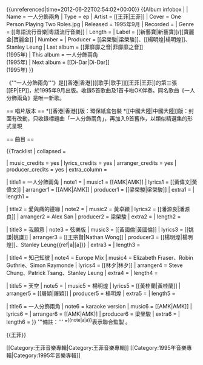 {{unreferenced|time=2012-06-22T02:54:02+00:00}}
{{Album infobox | <!-- See Wikipedia:WikiProject_Albums -->
|  Name        = 一人分飾兩角
|  Type        = ep
|  Artist      = [[王菲|王菲]]
|  Cover       = One Person Playing Two Roles.jpg
|  Released    = 1995年9月
|  Recorded    = 
|  Genre       = [[粵語流行音樂|粵語流行音樂]]
|  Length      = 
|  Label       = [[新藝寶|新藝寶]]/[[寶麗金|寶麗金]]
|  Number      =
|  Producer    = [[梁榮駿|梁榮駿]]、[[楊明煌|楊明煌]]、Stanley Leung
|  Last album  = [[菲靡靡之音|菲靡靡之音]] <br />(1995年)
|  This album  = 一人分飾兩角 <br />(1995年)
|  Next album  = [[Di-Dar|Di-Dar]] <br />(1995年)
}}

《'''一人分飾兩角'''》是[[香港|香港]][[歌手|歌手]][[王菲|王菲]]的第三張[[EP|EP]]，於1995年9月出版。收錄5首歌曲及1首卡啦OK伴奏。同名歌曲《一人分飾兩角》是唯一新歌。

== 唱片版本 ==
*[[香港|香港]]版：環保紙盒包裝
*[[中國大陸|中國大陸]]版：封面有改動，只收錄標題曲「一人分飾兩角」，再加入9首舊作，以類似精選集的形式呈現

== 曲目 ==

{{Tracklist
| collapsed = 

| music_credits = yes
| lyrics_credits = yes
| arranger_credits = yes 
| producer_credits = yes
| extra_column =

| title1 = 一人分飾兩角
| note1 = 
| music1 = [[AMK|AMK]]
| lyrics1 = [[黃偉文|黃偉文]]
| arranger1 = [[AMK|AMK]]
| producer1 = [[梁榮駿|梁榮駿]]
| extra1 = 
| length1 = 

| title2 = 愛與痛的邊緣
| note2 = 
| music2 = 黃卓穎
| lyrics2 = [[潘源良|潘源良]]
| arranger2 = Alex San
| producer2 = 梁榮駿
| extra2 = 
| length2 = 

| title3 = 我願意
| note3 = 弦樂版
| music3 = [[黃國倫|黃國倫]]
| lyrics3 = [[姚謙|姚謙]]
| arranger3 = [[王宗賢|Nathan Wong]]
| producer3 = [[楊明煌|楊明煌]]、Stanley Leung{{ref|a|[a]}}
| extra3 = 
| length3 = 

| title4 = 知己知彼
| note4 = Europe Mix
| music4 = Elizabeth Fraser、Robin Guthrie、Simon Raymonde
| lyrics4 = [[林夕|林夕]]
| arranger4 = Steve Chung、Patrick Tsang、Stanley Leung
| extra4 = 
| length4 = 

| title5 = 天空
| note5 = 
| music5 = 楊明煌
| lyrics5 = [[黃桂蘭|黃桂蘭]]
| arranger5 = [[屠穎|屠穎]]
| producer5 = 楊明煌
| extra5 = 
| length5 = 

| title6 = 一人分飾兩角
| note6 = karaoke version
| music6 = [[AMK|AMK]]
| lyrics6 = 
| arranger6 = [[AMK|AMK]]
| producer6 = 梁榮駿
| extra6 = 
| length6 = 
}}
'''備註：'''
*<sup>{{note|a|a}}</sup>表示聯合監製 <!--co-producer-->。

{{王菲}}

[[Category:王菲音樂專輯|Category:王菲音樂專輯]]
[[Category:1995年音樂專輯|Category:1995年音樂專輯]]